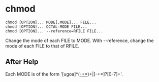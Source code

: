 # chmod

```
chmod [OPTION]... MODE[,MODE]... FILE...
chmod [OPTION]... OCTAL-MODE FILE...
chmod [OPTION]... --reference=RFILE FILE...
```

Change the mode of each FILE to MODE.
With --reference, change the mode of each FILE to that of RFILE.

## After Help

Each MODE is of the form '[ugoa]*([-+=]([rwxXst]*|[ugo]))+|[-+=]?[0-7]+'.
